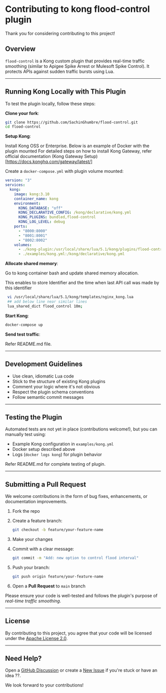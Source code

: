# Contributing to kong flood-control plugin

Thank you for considering contributing to this project!

## Overview

`flood-control` is a Kong custom plugin that provides real-time traffic smoothing (similar to Apigee Spike Arrest or Mulesoft Spike Control). It protects APIs against sudden traffic bursts using Lua.

---

## Running Kong Locally with This Plugin

To test the plugin locally, follow these steps:

**Clone your fork**:
   ```bash
   git clone https://github.com/SachinGhumbre/flood-control.git
   cd flood-control
  ```


**Setup Kong**:


Install Kong OSS or Enterprise. Below is an example of Docker with the plugin mounted
For detailed steps on how to install Kong Gateway, refer official documentation (Kong Gateway Setup) [https://docs.konghq.com/gateway/latest/]


Create a `docker-compose.yml` with plugin volume mounted:


   ```yaml
   version: "3"
   services:
     kong:
       image: kong:3.10
       container_name: kong
       environment:
         KONG_DATABASE: "off"
         KONG_DECLARATIVE_CONFIG: /kong/declarative/kong.yml
         KONG_PLUGINS: bundled,flood-control
         KONG_LOG_LEVEL: debug
       ports:
         - "8000:8000"
         - "8001:8001"
         - "8002:8002"
       volumes:
         - ./kong-plugin:/usr/local/share/lua/5.1/kong/plugins/flood-control
         - ./examples/kong.yml:/kong/declarative/kong.yml
   ```

**Allocate shared memory**:

Go to kong container bash and update shared memory allocation. 

This enables to store Identifier and the time when last API call was made by this identifier

   ```bash
	vi /usr/local/share/lua/5.1/kong/templates/nginx_kong.lua
	## add below line near similar lines
	lua_shared_dict flood_control 10m;
   ```
   
**Start Kong**:

   ```bash
   docker-compose up
   ```

**Send test traffic**:

Refer README.md file.

---

## Development Guidelines

* Use clean, idiomatic Lua code
* Stick to the structure of existing Kong plugins
* Comment your logic where it's not obvious
* Respect the plugin schema conventions
* Follow semantic commit messages

---

## Testing the Plugin

Automated tests are not yet in place (contributions welcome!), but you can manually test using:

* Example Kong configuration in `examples/kong.yml`
* Docker setup described above
* Logs (`docker logs kong`) for plugin behavior

Refer README.md for complete testing of plugin.

---

## Submitting a Pull Request

We welcome contributions in the form of bug fixes, enhancements, or documentation improvements.

1. Fork the repo
2. Create a feature branch:

   ```bash
   git checkout -b feature/your-feature-name
   ```
3. Make your changes
4. Commit with a clear message:

   ```bash
   git commit -m "Add: new option to control flood interval"
   ```
5. Push your branch:

   ```bash
   git push origin feature/your-feature-name
   ```
6. Open a **Pull Request** to `main` branch

Please ensure your code is well-tested and follows the plugin's purpose of *real-time traffic smoothing*.

---

## License

By contributing to this project, you agree that your code will be licensed under the [Apache License 2.0](LICENSE).

---

## Need Help?

Open a [GitHub Discussion](https://github.com/SachinGhumbre/flood-control/discussions) or create a [New Issue](https://github.com/SachinGhumbre/flood-control/issues/new) if you're stuck or have an idea ??.

We look forward to your contributions!
